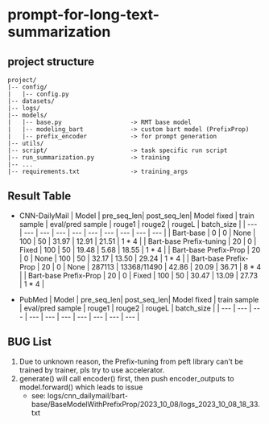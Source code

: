 # prompt-for-long-text-summarization
## project structure
```
project/
|-- config/
|   |-- config.py
|-- datasets/
|-- logs/
|-- models/
|   |-- base.py                   -> RMT base model
|   |-- modeling_bart             -> custom bart model (PrefixProp) 
|   |-- prefix_encoder            -> for prompt generation
|-- utils/
|-- script/                       -> task specific run script
|-- run_summarization.py          -> training
|-- ...
|-- requirements.txt              -> training_args
```


## Result Table 
* CNN-DailyMail
    | Model | pre_seq_len| post_seq_len| Model fixed | train sample | eval/pred sample | rouge1 | rouge2 | rougeL | batch_size | 
    | --- | --- | --- | --- | --- | --- | --- | --- | --- | --- | 
    | Bart-base | 0 | 0 | None | 100 | 50 | 31.97 | 12.91 | 21.51 | 1 * 4 |
    | Bart-base Prefix-tuning | 20 | 0 | Fixed | 100 | 50 | 19.48 | 5.68 | 18.55 | 1 * 4 | 
    | Bart-base Prefix-Prop | 20 | 0 | None | 100 | 50 | 32.17 | 13.50 | 29.24 | 1 * 4 | 
    | Bart-base Prefix-Prop | 20 | 0 | None | 287113 | 13368/11490 | 42.86 | 20.09 | 36.71 | 8 * 4 | 
    | Bart-base Prefix-Prop | 20 | 0 | Fixed | 100 | 50 | 30.47 | 13.09 | 27.73 | 1 * 4 |

* PubMed
    | Model | pre_seq_len| post_seq_len| Model fixed | train sample | eval/pred sample | rouge1 | rouge2 | rougeL | batch_size | 
    | --- | --- | --- | --- | --- | --- | --- | --- | --- | --- | 

## BUG List
1. Due to unknown reason, the Prefix-tuning from peft library can't be trained by trainer, pls try to use accelerator.
2. generate() will call encoder() first, then push encoder_outputs to model.forward() which leads to issue
    * see: logs/cnn_dailymail/bart-base/BaseModelWithPrefixProp/2023_10_08/logs_2023_10_08_18_33.txt